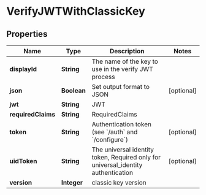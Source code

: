 

# VerifyJWTWithClassicKey


## Properties

| Name | Type | Description | Notes |
|------------ | ------------- | ------------- | -------------|
|**displayId** | **String** | The name of the key to use in the verify JWT process |  |
|**json** | **Boolean** | Set output format to JSON |  [optional] |
|**jwt** | **String** | JWT |  |
|**requiredClaims** | **String** | RequiredClaims |  |
|**token** | **String** | Authentication token (see &#x60;/auth&#x60; and &#x60;/configure&#x60;) |  [optional] |
|**uidToken** | **String** | The universal identity token, Required only for universal_identity authentication |  [optional] |
|**version** | **Integer** | classic key version |  |



